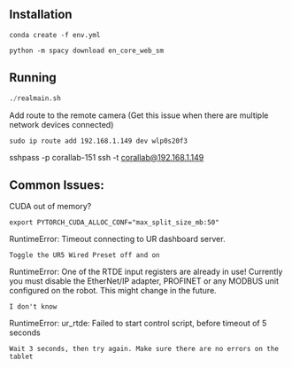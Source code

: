 

## Installation

`conda create -f env.yml`

`python -m spacy download en_core_web_sm`

## Running
```python
./realmain.sh
```

Add route to the remote camera (Get this issue when there are multiple network devices connected)
```
sudo ip route add 192.168.1.149 dev wlp0s20f3
```

sshpass -p corallab-151 ssh -t corallab@192.168.1.149 

## Common Issues:
CUDA out of memory?
```
export PYTORCH_CUDA_ALLOC_CONF="max_split_size_mb:50"
```

RuntimeError: Timeout connecting to UR dashboard server.
```
Toggle the UR5 Wired Preset off and on
```

RuntimeError: One of the RTDE input registers are already in use! Currently you must disable the EtherNet/IP adapter, PROFINET or any MODBUS unit configured on the robot. This might change in the future.
```
I don't know
```

RuntimeError: ur_rtde: Failed to start control script, before timeout of 5 seconds
```
Wait 3 seconds, then try again. Make sure there are no errors on the tablet
```